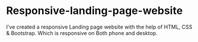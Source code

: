 # Responsive-landing-page-website
I've created a responsive Landing page website with the help of  HTML, CSS &amp; Bootstrap. Which is responsive on Both phone and desktop.
